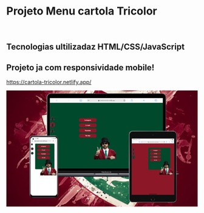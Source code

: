 
<h1>Projeto Menu cartola Tricolor</h1>
<br>

<h2>Tecnologias ultilizadaz HTML/CSS/JavaScript</h2>
<h2>Projeto ja com responsividade mobile!</h2>

https://cartola-tricolor.netlify.app/

<img src="https://github.com/diegodev37/Projeto-Cartola-Tricolor/blob/main/assets/Novo%20Projeto.jpg?raw=true">


